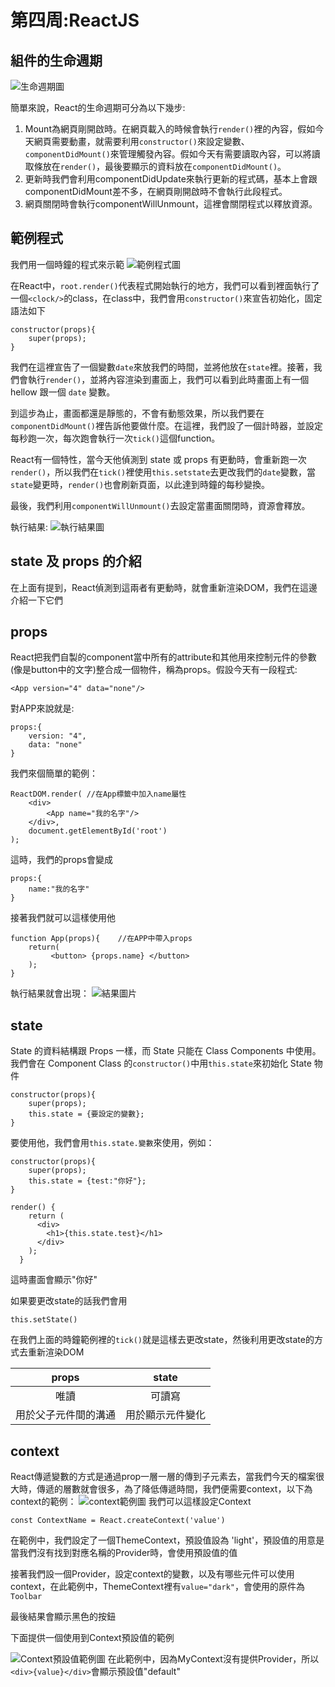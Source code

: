 第四周:ReactJS
===
組件的生命週期
---

![生命週期圖](https://github.com/Bighsueh/NFUReact2023/raw/main/%E7%AC%AC%E5%9B%9B%E5%91%A8/images/context-2.jpg)

簡單來說，React的生命週期可分為以下幾步:
1. Mount為網頁剛開啟時。在網頁載入的時候會執行```render()```裡的內容，假如今天網頁需要動畫，就需要利用```constructor()```來設定變數、```componentDidMount()```來管理觸發內容。假如今天有需要讀取內容，可以將讀取條放在```render()```，最後要顯示的資料放在```componentDidMount()```。
2. 更新時我們會利用componentDidUpdate來執行更新的程式碼，基本上會跟componentDidMount差不多，在網頁剛開啟時不會執行此段程式。
3. 網頁關閉時會執行componentWillUnmount，這裡會關閉程式以釋放資源。

## 範例程式
我們用一個時鐘的程式來示範
![範例程式圖](https://github.com/Bighsueh/NFUReact2023/raw/main/%E7%AC%AC%E5%9B%9B%E5%91%A8/images/example.png)

在React中，```root.render()```代表程式開始執行的地方，我們可以看到裡面執行了一個```<clock/>```的class，在class中，我們會用```constructor()```來宣告初始化，固定語法如下
```
constructor(props){
    super(props);
}
```
我們在這裡宣告了一個變數```date```來放我們的時間，並將他放在```state```裡。接著，我們會執行```render()```，並將內容渲染到畫面上，我們可以看到此時畫面上有一個 hellow 跟一個 ```date``` 變數。

到這步為止，畫面都還是靜態的，不會有動態效果，所以我們要在```componentDidMount()```裡告訴他要做什麼。在這裡，我們設了一個計時器，並設定每秒跑一次，每次跑會執行一次```tick()```這個function。

React有一個特性，當今天他偵測到 state 或 props 有更動時，會重新跑一次```render()```，所以我們在```tick()```裡使用```this.setstate```去更改我們的```date```變數，當```state```變更時，```render()```也會刷新頁面，以此達到時鐘的每秒變換。

最後，我們利用```componentWillUnmount()```去設定當畫面關閉時，資源會釋放。

執行結果:
![執行結果圖](https://github.com/Bighsueh/NFUReact2023/raw/main/%E7%AC%AC%E5%9B%9B%E5%91%A8/images/result.PNG)

state 及 props 的介紹
---
在上面有提到，React偵測到這兩者有更動時，就會重新渲染DOM，我們在這邊介紹一下它們

props
---
React把我們自製的component當中所有的attribute和其他用來控制元件的參數(像是button中的文字)整合成一個物件，稱為props。假設今天有一段程式:
```
<App version="4" data="none"/>
```
對APP來說就是:
```
props:{
    version: "4",
    data: "none"
}
```
我們來個簡單的範例：
```
ReactDOM.render( //在App標籤中加入name屬性
    <div>
        <App name="我的名字"/> 
    </div>,
    document.getElementById('root')
);
```
這時，我們的props會變成
```
props:{
    name:"我的名字"
}
```
接著我們就可以這樣使用他
```
function App(props){    //在APP中帶入props
    return(
         <button> {props.name} </button> 
    );
}
```
執行結果就會出現：
![結果圖片](https://github.com/Bighsueh/NFUReact2023/raw/main/%E7%AC%AC%E5%9B%9B%E5%91%A8/images/propsResult.png)

state
---
State 的資料結構跟 Props 一樣，而 State 只能在 Class Components 中使用。
我們會在 Component Class 的```constructor()```中用```this.state```來初始化 State 物件
```
constructor(props){
    super(props);
    this.state = {要設定的變數};
}
```
要使用他，我們會用```this.state.變數```來使用，例如：
```
constructor(props){
    super(props);
    this.state = {test:"你好"};
}

render() {
    return (
      <div>
        <h1>{this.state.test}</h1>
      </div>
    );
  }
```
這時畫面會顯示"你好"

如果要更改state的話我們會用
```
this.setState()
```
在我們上面的時鐘範例裡的```tick()```就是這樣去更改state，然後利用更改state的方式去重新渲染DOM

|props|state|
|:--:|:--:|
|唯讀|可讀寫|
|用於父子元件間的溝通|用於顯示元件變化|

context
---
React傳遞變數的方式是通過prop一層一層的傳到子元素去，當我們今天的檔案很大時，傳遞的層數就會很多，為了降低傳遞時間，我們便需要context，以下為context的範例：
![context範例圖](https://github.com/Bighsueh/NFUReact2023/raw/main/%E7%AC%AC%E5%9B%9B%E5%91%A8/images/context.jpg)
我們可以這樣設定Context
```
const ContextName = React.createContext('value')
```
在範例中，我們設定了一個ThemeContext，預設值設為 'light'，預設值的用意是當我們沒有找到對應名稱的Provider時，會使用預設值的值

接著我們設一個Provider，設定context的變數，以及有哪些元件可以使用context，在此範例中，ThemeContext裡有```value="dark"```，會使用的原件為```Toolbar```

最後結果會顯示黑色的按鈕

下面提供一個使用到Context預設值的範例

![Context預設值範例圖](https://github.com/Bighsueh/NFUReact2023/raw/main/%E7%AC%AC%E5%9B%9B%E5%91%A8/images/context-2.jpg)
在此範例中，因為MyContext沒有提供Provider，所以```<div>{value}</div>```會顯示預設值"default"

